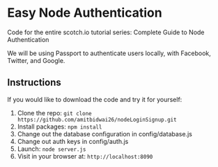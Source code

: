 # Easy Node Authentication

Code for the entire scotch.io tutorial series: Complete Guide to Node Authentication

We will be using Passport to authenticate users locally, with Facebook, Twitter, and Google.


## Instructions

If you would like to download the code and try it for yourself:

1. Clone the repo: `git clone https://github.com/amitbidwai26/nodeLoginSignup.git`
2. Install packages: `npm install`
3. Change out the database configuration in config/database.js
4. Change out auth keys in config/auth.js
5. Launch: `node server.js`
6. Visit in your browser at: `http://localhost:8090`

